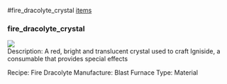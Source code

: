 #fire_dracolyte_crystal
<a href="/posts/wiki/items">items</a>
<div class="iteminfo">
<h3>fire_dracolyte_crystal</h3>
<img class="pixelimage" src="https://dragon-force-studio.com/images/EF_wiki/fire_dracolyte_crystal.png">

</div>
Description:  A red, bright and translucent crystal used to craft Igniside, a consumable that provides special effects

Recipe:  Fire Dracolyte
Manufacture:  Blast Furnace
Type:  Material